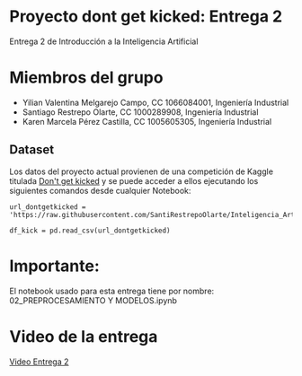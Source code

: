 # Proyecto dont get kicked: Entrega 2
Entrega 2 de Introducción a la Inteligencia Artificial

# Miembros del grupo
- Yilian Valentina Melgarejo Campo, CC 1066084001, Ingeniería Industrial
- Santiago Restrepo Olarte, CC 1000289908, Ingeniería Industrial
- Karen Marcela Pérez Castilla, CC 1005605305, Ingeniería Industrial


## Dataset
Los datos del proyecto actual provienen de una competición de Kaggle titulada [Don't get kicked](https://www.kaggle.com/competitions/DontGetKicked/overview) y se puede acceder a ellos ejecutando los siguientes comandos desde cualquier Notebook:

```
url_dontgetkicked = 'https://raw.githubusercontent.com/SantiRestrepoOlarte/Inteligencia_Artificial/main/training.csv'

df_kick = pd.read_csv(url_dontgetkicked)

```
# Importante:
El notebook usado para esta entrega tiene por nombre: 02_PREPROCESAMIENTO Y MODELOS.ipynb

# Video de la entrega
 [Video Entrega 2](https://www.youtube.com/watch?v=hI1qfn-OvdA)
